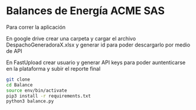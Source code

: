 # Balances de Energía ACME SAS

Para correr la aplicación

En google drive crear una carpeta y cargar el archivo DespachoGeneradoraX.xlsx y generar id para poder descargarlo por medio de API

En FastUpload crear usuario y generar API keys para poder auntenticarse en la plataforma y subir el reporte final

```sh
git clone
cd Balance
source env/bin/activate
pip3 install -r requirements.txt
python3 balance.py

```

